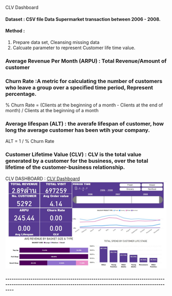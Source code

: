 CLV Dashboard
#### Dataset : CSV file Data Supermarket transaction between 2006 - 2008.

#### Method : 
 1) Prepare data set, Cleansing missing data   
 2) Calcuate parameter to represent Customer life time value.
 
 ### Average Revenue Per Month (ARPU) : Total Revenue/Amount of customer
 ### Churn Rate :A metric for calculating the number of customers who leave a group over a specified time period, Represent percentage.
 % Churn Rate = (Clients at the beginning of a month - Clients at the end of month) 
                            / Clients at the beginning of a month
 ### Average lifespan (ALT) : the averafe lifespan of customer, how long the average customer has been wtih your company.
 ALT = 1 / % Churn Rate
 ### Customer Lifetime Value (CLV) : CLV is the total value generated by a customer for the business, over the total lifetime of the customer-business relationship.
 
 CLV DASHBOARD : [CLV Dashboard](https://github.com/NKSnack/BADS-7105/blob/main/Homework%2005/Supermarket_Dashboard.pbix)
 ![Screenshot](CLV_capture.jpeg)
 
 #### ------------------------------------------------------------------------------------------------------------------------------------------------------------
 
 
